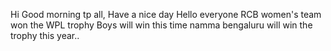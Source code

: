 Hi Good morning tp all, Have a nice day
Hello everyone
RCB women's team won the WPL trophy
Boys will win this time
namma bengaluru will win the trophy this year..
